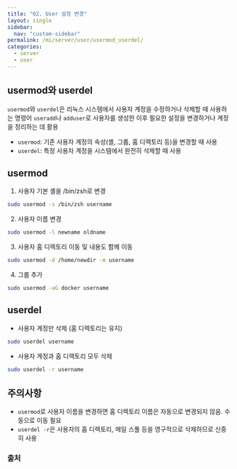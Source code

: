 ```yaml
---
title: "02. User 설정 변경"
layout: single
sidebar:
  nav: "custom-sidebar"
permalink: /mi/server/user/usermod_userdel/
categories:
  - server
  - user
---
```


## usermod와 userdel

`usermod`와 `userdel`은 리눅스 시스템에서 사용자 계정을 수정하거나 삭제할 때 사용하는 명령어
`useradd`나 `adduser`로 사용자를 생성한 이후 필요한 설정을 변경하거나 계정을 정리하는 데 활용

- `usermod`: 기존 사용자 계정의 속성(셸, 그룹, 홈 디렉토리 등)을 변경할 때 사용
- `userdel`: 특정 사용자 계정을 시스템에서 완전히 삭제할 때 사용


## usermod

1. 사용자 기본 셸을 /bin/zsh로 변경
```bash
sudo usermod -s /bin/zsh username
```
2. 사용자 이름 변경
```bash
sudo usermod -l newname oldname
```
3. 사용자 홈 디렉토리 이동 및 내용도 함께 이동
```bash
sudo usermod -d /home/newdir -m username
```
4. 그룹 추가
```bash
sudo usermod -aG docker username
```

## userdel
  - 사용자 계정만 삭제 (홈 디렉토리는 유지)
```bash
sudo userdel username
```

  - 사용자 계정과 홈 디렉토리 모두 삭제
```bash
sudo userdel -r username
```


## 주의사항
- `usermod`로 사용자 이름을 변경하면 홈 디렉토리 이름은 자동으로 변경되지 않음. 수동으로 이동 필요
- `userdel -r`은 사용자의 홈 디렉토리, 메일 스풀 등을 영구적으로 삭제하므로 신중히 사용


### 출처
